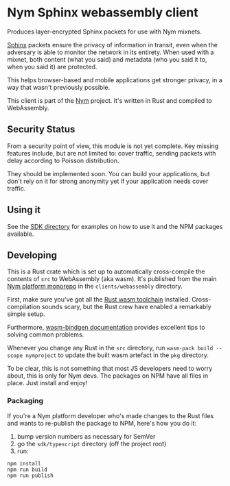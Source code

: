 # Nym Sphinx webassembly client

Produces layer-encrypted Sphinx packets for use with Nym mixnets. 

[Sphinx](http://www0.cs.ucl.ac.uk/staff/G.Danezis/papers/sphinx-eprint.pdf) packets ensure the privacy of information in transit, even when the adversary is able to monitor the network in its entirety. When used with a mixnet, both content (what you said) and metadata (who you said it to, when you said it) are protected.

This helps browser-based and mobile applications get stronger privacy, in a way that wasn't previously possible.

This client is part of the [Nym](https://nymtech.net/docs) project. It's written in Rust and compiled to WebAssembly.

## Security Status 

From a security point of view, this module is not yet complete. Key missing features include, but are not limited to: cover traffic, sending packets with delay according to Poisson distribution. 

They should be implemented soon. You can build your applications, but don't rely on it for strong anonymity yet if your application needs cover traffic.

## Using it

See the [SDK directory](../../sdk/typescript/examples) for examples on how to use it and the NPM packages available.

## Developing

This is a Rust crate which is set up to automatically cross-compile the contents of `src` to WebAssembly (aka wasm). It's published from the main [Nym platform monorepo](https://github.com/nymtech/nym) in the `clients/webassembly` directory.

First, make sure you've got all the [Rust wasm toolchain](https://rustwasm.github.io/docs/book/) installed. Cross-compilation sounds scary, but the Rust crew have enabled a remarkably simple setup.

Furthermore, [wasm-bindgen documentation](https://rustwasm.github.io/docs/wasm-bindgen/) provides excellent tips to solving common problems.

Whenever you change any Rust in the `src` directory, run `wasm-pack build --scope nymproject` to update the built wasm artefact in the `pkg` directory.

To be clear, this is not something that most JS developers need to worry about, this is only for Nym devs. The packages on NPM have all files in place. Just install and enjoy!

### Packaging

If you're a Nym platform developer who's made changes to the Rust files and wants to re-publish the package to NPM, here's how you do it: 

1. bump version numbers as necessary for SemVer
2. go the `sdk/typescript` directory (off the project root)
3. run:
```
npm install
npm run build
npm run publish
```